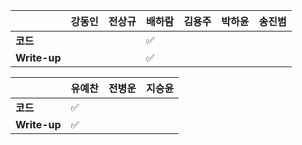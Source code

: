 |              | 강동인 |        전상규      | 배하람 | 김용주 | 박하윤 | 송진범 |
| ------------ | ------ | ----------------- | ------ | ------ | ------ | ------ |
| **코드**     ||| :white_check_mark: |        |        |        |
| **Write-up** ||| :white_check_mark: |        |        |        |

|              | 유예찬 | 전병운 | 지승윤 |
| ------------ | ------ | ------ | ------ |
| **코드**     | :white_check_mark: |  |        |
| **Write-up** | :white_check_mark: |      |        |

